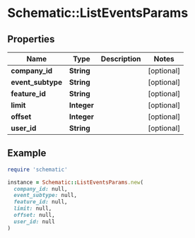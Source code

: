 # Schematic::ListEventsParams

## Properties

| Name | Type | Description | Notes |
| ---- | ---- | ----------- | ----- |
| **company_id** | **String** |  | [optional] |
| **event_subtype** | **String** |  | [optional] |
| **feature_id** | **String** |  | [optional] |
| **limit** | **Integer** |  | [optional] |
| **offset** | **Integer** |  | [optional] |
| **user_id** | **String** |  | [optional] |

## Example

```ruby
require 'schematic'

instance = Schematic::ListEventsParams.new(
  company_id: null,
  event_subtype: null,
  feature_id: null,
  limit: null,
  offset: null,
  user_id: null
)
```

